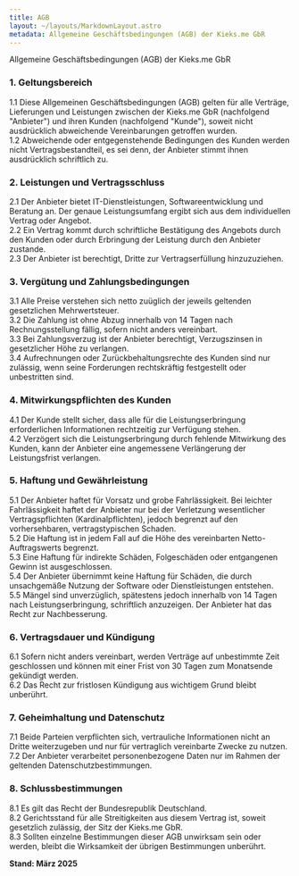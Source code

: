 ```yaml
---
title: AGB
layout: ~/layouts/MarkdownLayout.astro
metadata: Allgemeine Geschäftsbedingungen (AGB) der Kieks.me GbR
---
```


Allgemeine Geschäftsbedingungen (AGB) der Kieks.me GbR

### 1. Geltungsbereich

1.1 Diese Allgemeinen Geschäftsbedingungen (AGB) gelten für alle Verträge, Lieferungen und Leistungen zwischen der Kieks.me GbR (nachfolgend "Anbieter") und ihren Kunden (nachfolgend "Kunde"), soweit nicht ausdrücklich abweichende Vereinbarungen getroffen wurden.  
1.2 Abweichende oder entgegenstehende Bedingungen des Kunden werden nicht Vertragsbestandteil, es sei denn, der Anbieter stimmt ihnen ausdrücklich schriftlich zu.  

### 2. Leistungen und Vertragsschluss

2.1 Der Anbieter bietet IT-Dienstleistungen, Softwareentwicklung und Beratung an. Der genaue Leistungsumfang ergibt sich aus dem individuellen Vertrag oder Angebot.  
2.2 Ein Vertrag kommt durch schriftliche Bestätigung des Angebots durch den Kunden oder durch Erbringung der Leistung durch den Anbieter zustande.  
2.3 Der Anbieter ist berechtigt, Dritte zur Vertragserfüllung hinzuzuziehen.  

### 3. Vergütung und Zahlungsbedingungen

3.1 Alle Preise verstehen sich netto zuüglich der jeweils geltenden gesetzlichen Mehrwertsteuer.  
3.2 Die Zahlung ist ohne Abzug innerhalb von 14 Tagen nach Rechnungsstellung fällig, sofern nicht anders vereinbart.  
3.3 Bei Zahlungsverzug ist der Anbieter berechtigt, Verzugszinsen in gesetzlicher Höhe zu verlangen.  
3.4 Aufrechnungen oder Zurückbehaltungsrechte des Kunden sind nur zulässig, wenn seine Forderungen rechtskräftig festgestellt oder unbestritten sind.  

### 4. Mitwirkungspflichten des Kunden

4.1 Der Kunde stellt sicher, dass alle für die Leistungserbringung erforderlichen Informationen rechtzeitig zur Verfügung stehen.  
4.2 Verzögert sich die Leistungserbringung durch fehlende Mitwirkung des Kunden, kann der Anbieter eine angemessene Verlängerung der Leistungsfrist verlangen.  

### 5. Haftung und Gewährleistung

5.1 Der Anbieter haftet für Vorsatz und grobe Fahrlässigkeit. Bei leichter Fahrlässigkeit haftet der Anbieter nur bei der Verletzung wesentlicher Vertragspflichten (Kardinalpflichten), jedoch begrenzt auf den vorhersehbaren, vertragstypischen Schaden.  
5.2 Die Haftung ist in jedem Fall auf die Höhe des vereinbarten Netto-Auftragswerts begrenzt.  
5.3 Eine Haftung für indirekte Schäden, Folgeschäden oder entgangenen Gewinn ist ausgeschlossen.  
5.4 Der Anbieter übernimmt keine Haftung für Schäden, die durch unsachgemäße Nutzung der Software oder Dienstleistungen entstehen.  
5.5 Mängel sind unverzüglich, spätestens jedoch innerhalb von 14 Tagen nach Leistungserbringung, schriftlich anzuzeigen. Der Anbieter hat das Recht zur Nachbesserung.  

### 6. Vertragsdauer und Kündigung

6.1 Sofern nicht anders vereinbart, werden Verträge auf unbestimmte Zeit geschlossen und können mit einer Frist von 30 Tagen zum Monatsende gekündigt werden.  
6.2 Das Recht zur fristlosen Kündigung aus wichtigem Grund bleibt unberührt.  

### 7. Geheimhaltung und Datenschutz

7.1 Beide Parteien verpflichten sich, vertrauliche Informationen nicht an Dritte weiterzugeben und nur für vertraglich vereinbarte Zwecke zu nutzen.  
7.2 Der Anbieter verarbeitet personenbezogene Daten nur im Rahmen der geltenden Datenschutzbestimmungen.  

### 8. Schlussbestimmungen  

8.1 Es gilt das Recht der Bundesrepublik Deutschland.  
8.2 Gerichtsstand für alle Streitigkeiten aus diesem Vertrag ist, soweit gesetzlich zulässig, der Sitz der Kieks.me GbR.  
8.3 Sollten einzelne Bestimmungen dieser AGB unwirksam sein oder werden, bleibt die Wirksamkeit der übrigen Bestimmungen unberührt.  

**Stand: März 2025**
